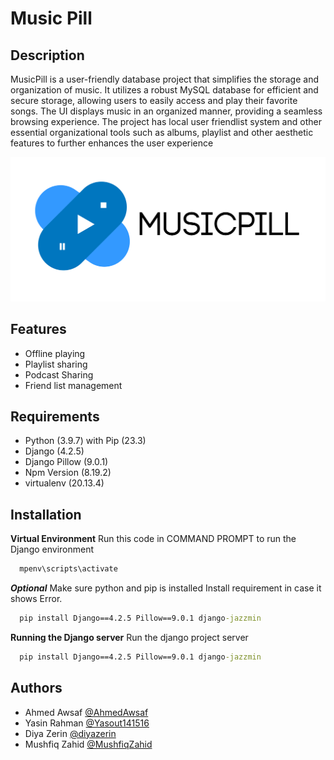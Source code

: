 

# Music Pill

## Description

MusicPill is a user-friendly database project that simplifies the storage and organization of music. It utilizes a robust MySQL database for efficient and secure storage, allowing users to easily access and play their favorite songs. The UI displays music in an organized manner, providing a seamless browsing experience. The project has local user friendlist system and other essential organizational tools such as albums, playlist and other aesthetic features to further enhances the user experience


![Main logo](https://github.com/AhmedAwsaf/MusicPill/blob/ca5166d6326f1d0bd3d4e6aed7dc244f9a9bf18f/Artboard%2010%404x.png?raw=true)

## Features

- Offline playing
- Playlist sharing
- Podcast Sharing
- Friend list management

## Requirements

- Python (3.9.7) with Pip (23.3)
- Django (4.2.5)
- Django Pillow (9.0.1)
- Npm Version (8.19.2)
- virtualenv (20.13.4)

## Installation

**Virtual Environment**
Run this code in COMMAND PROMPT to run the Django environment

```cmd
  mpenv\scripts\activate
```

***Optional*** 
Make sure python and pip is installed
Install requirement in case it shows Error.

```cmd
  pip install Django==4.2.5 Pillow==9.0.1 django-jazzmin
```
**Running the Django server**
Run the django project server

```cmd
  pip install Django==4.2.5 Pillow==9.0.1 django-jazzmin
```


## Authors

- Ahmed Awsaf [@AhmedAwsaf](https://www.github.com/AhmedAwsaf)
- Yasin Rahman [@Yasout141516](https://github.com/Yasout141516)
- Diya Zerin [@diyazerin](https://github.com/diyazerin)
- Mushfiq Zahid [@MushfiqZahid](https://github.com/MushfiqZahid)
